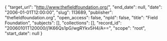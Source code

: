 {
  "target_url": "http://www.thefieldfoundation.org/", 
  "end_date": null, 
  "date": "2006-01-01T12:00:00", 
  "slug": 113689, 
  "publisher": "thefieldfoundation.org", 
  "open_access": false, 
  "npld": false, 
  "title": "Field Foundation", 
  "subjects": [], 
  "collections": [], 
  "record_id": "20060101T120000/j1K66Qs1pG/wgRYkv5H4/A==", 
  "scope": "root", 
  "start_date": null
}

